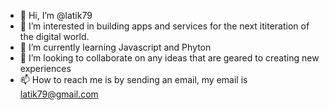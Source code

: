 - 👋 Hi, I’m @latik79
- 👀 I’m interested in building apps and services for the next ititeration of the digital world.
- 🌱 I’m currently learning Javascript and Phyton 
- 💞️ I’m looking to collaborate on any ideas that are geared to creating new experiences
- 📫 How to reach me is by sending an email, my email is latik79@gmail.com

<!---
latik79/latik79 is a ✨ special ✨ repository because its `README.md` (this file) appears on your GitHub profile.
You can click the Preview link to take a look at your changes.
--->
